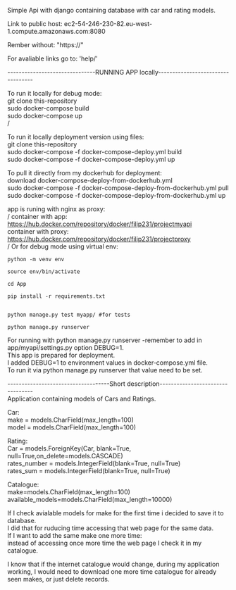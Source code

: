 Simple Api with django containing database with car and rating models.

Link to public host:
	ec2-54-246-230-82.eu-west-1.compute.amazonaws.com:8080  

Rember without: "https://"  

For avaliable links go to: 'help/'  

-------------------------------RUNNING APP locally----------------------------------  

To run it locally for debug mode:   
git clone this-repository  
sudo docker-compose build  
sudo docker-compose up  
/

To run it locally deployment version using files:  
git clone this-repository  
sudo docker-compose -f docker-compose-deploy.yml build  
sudo docker-compose -f docker-compose-deploy.yml up  


To pull it directly from my dockerhub for deployment:  
download docker-compose-deploy-from-dockerhub.yml  
sudo docker-compose -f docker-compose-deploy-from-dockerhub.yml pull  
sudo docker-compose -f docker-compose-deploy-from-dockerhub.yml up  

app is runing with nginx as proxy:  
/
container with app: https://hub.docker.com/repository/docker/filip231/projectmyapi  
container with proxy: https://hub.docker.com/repository/docker/filip231/projectproxy  
/
Or for debug mode using virtual env:  

	python -m venv env

	source env/bin/activate

	cd App

	pip install -r requirements.txt

	
	python manage.py test myapp/ #for tests

	python manage.py runserver
	
	

For running with python manage.py runserver -remember to add in app/myapi/settings.py   option DEBUG=1.  
This app is prepared for deployment.   
I added DEBUG=1 to environment values in docker-compose.yml file.  
To run it via python manage.py runserver that value need to be set.  

------------------------------------Short description---------------------------------  
Application containing models of Cars and Ratings.  

Car:  
    make = models.CharField(max_length=100)  
    model = models.CharField(max_length=100)  
  
Rating:  
    Car = models.ForeignKey(Car, blank=True, null=True,on_delete=models.CASCADE)  
    rates_number = models.IntegerField(blank=True, null=True)  
    rates_sum = models.IntegerField(blank=True, null=True)  

Catalogue:  
    make=models.CharField(max_length=100)  
    available_models=models.CharField(max_length=10000)  

If I check avialable models for make for the first time i decided to save it to database.   
I did that for ruducing time accessing that web page for the same data.  
If I want to add the same make one more time:   
instead of accessing once more time the web page I check it in my catalogue.  

I know that if the internet catalogue would change, during my application working, I would need to download one more time catalogue for already seen makes, or just delete records.  













